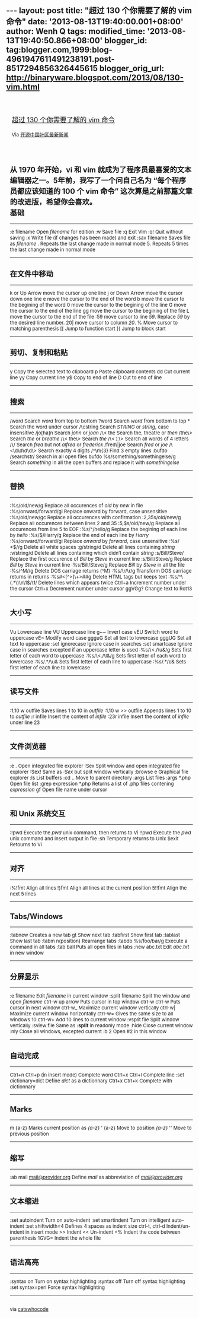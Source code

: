 --- layout: post title: "超过 130 个你需要了解的 vim 命令" date:
'2013-08-13T19:40:00.001+08:00' author: Wenh Q tags: modified\_time:
'2013-08-13T19:40:50.866+08:00' blogger\_id:
tag:blogger.com,1999:blog-4961947611491238191.post-8517294856326445615
blogger\_orig\_url: http://binaryware.blogspot.com/2013/08/130-vim.html
---
<div style="margin: 10px; padding: 5px;">

<div style="font-size: 18px;">

[\
超过 130 个你需要了解的 vim
命令](http://www.oschina.net/news/43167/130-essential-vim-commands)

</div>

<div style="font-size: 13px;">

Via [开源中国社区最新新闻](http://www.oschina.net/?from=rss)

</div>

</div>

<div style="font-size: 13px; padding: 15px 0 10px 10px;">

从 1970 年开始，vi 和 vim
就成为了程序员最喜爱的文本编辑器之一。5年前，我写了一个问自己名为
“每个程序员都应该知道的 100 个 vim 命令”
这次算是之前那篇文章的改进版，希望你会喜欢。\
基础
----

  --------------- -----------------------------------------------------
  :e filename     Open *filename* for edition
  :w              Save file
  :q              Exit Vim
  :q!             Quit without saving
  :x              Write file (if changes has been made) and exit
  :sav filename   Saves file as *filename*
  .               Repeats the last change made in normal mode
  5.              Repeats 5 times the last change made in normal mode
  --------------- -----------------------------------------------------

在文件中移动
------------

  ----------------- --------------------------------------------------------------------
  k or Up Arrow     move the cursor up one line
  j or Down Arrow   move the cursor down one line
  e                 move the cursor to the end of the word
  b                 move the cursor to the begining of the word
  0                 move the cursor to the begining of the line
  G                 move the cursor to the end of the line
  gg                move the cursor to the begining of the file
  L                 move the cursor to the end of the file
  :59               move cursor to line *59*. Replace *59* by the desired line number.
  20|               move cursor to column *20*.
  %                 Move cursor to matching parenthesis
  \[\[              Jump to function start
  \[{               Jump to block start
  ----------------- --------------------------------------------------------------------

剪切、复制和粘贴
----------------

  ----- -------------------------------------
  y     Copy the selected text to clipboard
  p     Paste clipboard contents
  dd    Cut current line
  yy    Copy current line
  y\$   Copy to end of line
  D     Cut to end of line
  ----- -------------------------------------

搜索
----

  ------------------------------------ --------------------------------------------------------------------------------
  /word                                Search *word* from top to bottom
  ?word                                Search *word* from bottom to top
  \*                                   Search the word under cursor
  /\\cstring                           Search *STRING* or *string*, case insensitive
  /jo\[ha\]n                           Search *john* or *joan*
  /\\&lt; the                          Search the, theatre or *then*
  /the\\&gt;                           Search *the* or *breathe*
  /\\&lt; the\\&gt;                    Search *the*
  /\\&lt; ¦.\\&gt;                     Search all words of 4 letters
  /\\/                                 Search *fred* but not *alfred* or *frederick*
  /fred\\|joe                          Search *fred* or *joe*
  /\\&lt;\\d\\d\\d\\d\\&gt;            Search exactly 4 digits
  /\^\\n\\{3}                          Find 3 empty lines
  :bufdo /searchstr/                   Search in all open files
  bufdo %s/something/somethingelse/g   Search *something* in all the open buffers and replace it with *somethingelse*
  ------------------------------------ --------------------------------------------------------------------------------

替换
----

  --------------------------------- ------------------------------------------------------------------
  :%s/old/new/g                     Replace all occurences of *old* by *new* in file
  :%s/onward/forward/gi             Replace onward by forward, case unsensitive
  :%s/old/new/gc                    Replace all occurences with confirmation
  :2,35s/old/new/g                  Replace all occurences between lines 2 and 35
  :5,\$s/old/new/g                  Replace all occurences from line 5 to EOF
  :%s/\^/hello/g                    Replace the begining of each line by *hello*
  :%s/\$/Harry/g                    Replace the end of each line by *Harry*
  :%s/onward/forward/gi             Replace *onward* by *forward*, case unsensitive
  :%s/ \*\$//g                      Delete all white spaces
  :g/string/d                       Delete all lines containing *string*
  :v/string/d                       Delete all lines containing which didn’t contain *string*
  :s/Bill/Steve/                    Replace the first occurence of *Bill* by *Steve* in current line
  :s/Bill/Steve/g                   Replace *Bill* by *Steve* in current line
  :%s/Bill/Steve/g                  Replace *Bill* by *Steve* in all the file
  :%s/\^M//g                        Delete DOS carriage returns (\^M)
  :%s/\\r/\\r/g                     Transform DOS carriage returns in returns
  :%s\#&lt;\[\^&gt;\]\\+&gt;\#\#g   Delete HTML tags but keeps text
  :%s/\^\\(.\*\\)\\n\\1\$/\\1/      Delete lines which appears twice
  Ctrl+a                            Increment number under the cursor
  Ctrl+x                            Decrement number under cursor
  ggVGg?                            Change text to Rot13
  --------------------------------- ------------------------------------------------------------------

大小写
------

  -------------------- -----------------------------------------------------------------
  Vu                   Lowercase line
  VU                   Uppercase line
  g\~\~                Invert case
  vEU                  Switch word to uppercase
  vE\~                 Modify word case
  ggguG                Set all text to lowercase
  gggUG                Set all text to uppercase
  :set ignorecase      Ignore case in searches
  :set smartcase       Ignore case in searches excepted if an uppercase letter is used
  :%s/\\&lt;./\\u&/g   Sets first letter of each word to uppercase
  :%s/\\&lt;./\\l&/g   Sets first letter of each word to lowercase
  :%s/.\*/\\u&         Sets first letter of each line to uppercase
  :%s/.\*/\\l&         Sets first letter of each line to lowercase
  -------------------- -----------------------------------------------------------------

读写文件
--------

  -------------------------- ----------------------------------------------
  :1,10 w outfile            Saves lines 1 to 10 in *outfile*
  :1,10 w &gt;&gt; outfile   Appends lines 1 to 10 to *outfile*
  :r infile                  Insert the content of *infile*
  :23r infile                Insert the content of *infile* under line 23
  -------------------------- ----------------------------------------------

文件浏览器
----------

  ------------------------- -----------------------------------------------------
  :e .                      Open integrated file explorer
  :Sex                      Split window and open integrated file explorer
  :Sex!                     Same as *:Sex* but split window vertically
  :browse e                 Graphical file explorer
  :ls                       List buffers
  :cd ..                    Move to parent directory
  :args                     List files
  :args \*.php              Open file list
  :grep expression \*.php   Returns a list of .php files contening *expression*
  gf                        Open file name under cursor
  ------------------------- -----------------------------------------------------

和 Unix 系统交互
----------------

  -------- ----------------------------------------------------------
  :!pwd    Execute the *pwd* unix command, then returns to Vi
  !!pwd    Execute the *pwd* unix command and insert output in file
  :sh      Temporary returns to Unix
  \$exit   Retourns to Vi
  -------- ----------------------------------------------------------

对齐
----

  -------- -----------------------------------------
  :%!fmt   Align all lines
  !}fmt    Align all lines at the current position
  5!!fmt   Align the next 5 lines
  -------- -----------------------------------------

Tabs/Windows
------------

  --------------------- -------------------------------
  :tabnew               Creates a new tab
  gt                    Show next tab
  :tabfirst             Show first tab
  :tablast              Show last tab
  :tabm n(position)     Rearrange tabs
  :tabdo %s/foo/bar/g   Execute a command in all tabs
  :tab ball             Puts all open files in tabs
  :new abc.txt          Edit *abc.txt* in new window
  --------------------- -------------------------------

分屏显示
--------

  ----------------- --------------------------------------
  :e filename       Edit *filename* in current window
  :split filename   Split the window and open *filename*
  ctrl-w up arrow   Puts cursor in top window
  ctrl-w ctrl-w     Puts cursor in next window
  ctrl-w\_          Maximize current window vertically
  ctrl-w|           Maximize current window horizontally
  ctrl-w=           Gives the same size to all windows
  10 ctrl-w+        Add 10 lines to current window
  :vsplit file      Split window vertically
  :sview file       Same as **:split** in readonly mode
  :hide             Close current window
  :­nly             Close all windows, excepted current
  :b 2              Open \#2 in this window
  ----------------- --------------------------------------

自动完成
--------

  -------------------------------- --------------------------------
  Ctrl+n Ctrl+p (in insert mode)   Complete word
  Ctrl+x Ctrl+l                    Complete line
  :set dictionary=dict             Define *dict* as a dictionnary
  Ctrl+x Ctrl+k                    Complete with dictionnary
  -------------------------------- --------------------------------

Marks
-----

  --------- -----------------------------------
  m {a-z}   Marks current position as *{a-z}*
  ' {a-z}   Move to position *{a-z}*
  ''        Move to previous position
  --------- -----------------------------------

缩写
----

  ---------------------------- ------------------------------------------------------
  :ab mail mail@provider.org   Define *mail* as abbreviation of *mail@provider.org*
  ---------------------------- ------------------------------------------------------

文本缩进
--------

  ------------------- -------------------------------------
  :set autoindent     Turn on auto-indent
  :set smartindent    Turn on intelligent auto-indent
  :set shiftwidth=4   Defines 4 spaces as indent size
  ctrl-t, ctrl-d      Indent/un-indent in insert mode
  &gt;&gt;            Indent
  &lt;&lt;            Un-indent
  =%                  Indent the code between parenthesis
  1GVG=               Indent the whole file
  ------------------- -------------------------------------

语法高亮
--------

  ------------------ ------------------------------
  :syntax on         Turn on syntax highlighting
  :syntax off        Turn off syntax highlighting
  :set syntax=perl   Force syntax highlighting
  ------------------ ------------------------------

\
via
[catswhocode](http://www.catswhocode.com/blog/130-essential-vim-commands)

</div>
